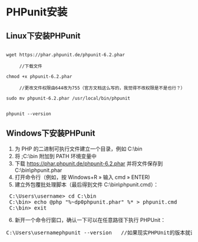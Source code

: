 # PHPunit安装 #
## Linux下安装PHPunit ##
<code>
wget https://phar.phpunit.de/phpunit-6.2.phar<br/>
     //下载文件<br/>
chmod +x phpunit-6.2.phar<br/>
     //更改文件权限由644改为755（官方文档这么写的，我觉得不改权限是不是也行？）<br/>
sudo mv phpunit-6.2.phar /usr/local/bin/phpunit

phpunit --version
</code>
## Windows下安装PHPunit ##
1. 为 PHP 的二进制可执行文件建立一个目录，例如 C:\bin
2. 将  ;C:\bin  附加到  PATH  环境变量中
3. 下载 https://phar.phpunit.de/phpunit-6.2.phar 并将文件保存到 C:\bin\phpunit.phar
4. 打开命令行（例如，按 Windows+R » 输入 cmd » ENTER)
5. 建立外包覆批处理脚本（最后得到文件 C:\bin\phpunit.cmd）：
<pre>
 C:\Users\username> cd C:\bin
 C:\bin> echo @php "%~dp0phpunit.phar" %* > phpunit.cmd
 C:\bin> exit
</pre>
6. 新开一个命令行窗口，确认一下可以在任意路径下执行 PHPUnit：
<pre>
C:\Users\usernamephpunit --version   //如果现实PHPUnit的版本就说明已经安装好了
</pre>
